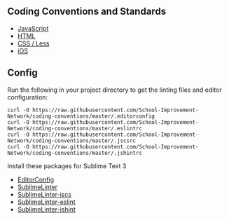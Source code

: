 ## Coding Conventions and Standards

* [JavaScript](https://github.com/School-Improvement-Network/coding-conventions/blob/master/javascript.md)
* [HTML](https://github.com/School-Improvement-Network/coding-conventions/blob/master/html.md)
* [CSS / Less](https://github.com/School-Improvement-Network/coding-conventions/blob/master/css.md)
* [iOS](https://github.com/School-Improvement-Network/coding-conventions/blob/master/ios.md)

## Config

Run the following in your project directory to get the linting files and editor configuration:
```
curl -O https://raw.githubusercontent.com/School-Improvement-Network/coding-conventions/master/.editorconfig
curl -O https://raw.githubusercontent.com/School-Improvement-Network/coding-conventions/master/.eslintrc
curl -O https://raw.githubusercontent.com/School-Improvement-Network/coding-conventions/master/.jscsrc
curl -O https://raw.githubusercontent.com/School-Improvement-Network/coding-conventions/master/.jshintrc
```

Install these packages for Sublime Text 3
* [EditorConfig](https://github.com/sindresorhus/editorconfig-sublime)
* [SublimeLinter](https://github.com/SublimeLinter/SublimeLinter3)
* [SublimeLinter-jscs](https://github.com/SublimeLinter/SublimeLinter-jscs)
* [SublimeLinter-eslint](https://github.com/roadhump/SublimeLinter-eslint)
* [SublimeLinter-jshint](https://github.com/SublimeLinter/SublimeLinter-jshint)
